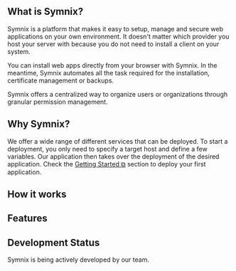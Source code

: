 ## What is Symnix?

Symnix is a platform that makes it easy to setup, manage and secure web applications on your own environment. It doesn't matter which provider you host your server with because you do not need to install a client on your system.

You can install web apps directly from your browser with Symnix. In the meantime, Symnix automates all the task required for the installation, certificate management or backups.

Symnix offers a centralized way to organize users or organizations through granular permission management.

## Why Symnix?

We offer a wide range of different services that can be deployed. To start a deployment, you only need to specify a target host and define a few variables. Our application then takes over the deployment of the desired application. Check the [Getting Started ⧉](getting_started.md) section to deploy your first application.

## How it works

## Features

## Development Status

Symnix is being actively developed by our team.
